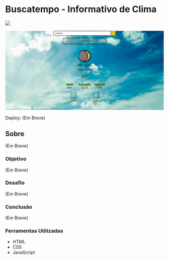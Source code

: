 # Buscatempo - Informativo de Clima

![](./)

![](./assets/img/telabuscatempo.png)

Deploy: (Em Breve)

## Sobre

(Em Breve)

### Objetivo

(Em Breve)

### Desafio

(Em Breve)

### Conclusão

(Em Breve)

### Ferramentas Utilizadas

- HTML
- CSS
- JavaScript